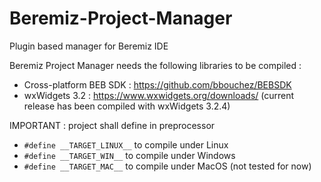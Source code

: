 # Beremiz-Project-Manager
Plugin based manager for Beremiz IDE

Beremiz Project Manager needs the following libraries to be compiled :
- Cross-platform BEB SDK : https://github.com/bbouchez/BEBSDK
- wxWidgets 3.2 : https://www.wxwidgets.org/downloads/  (current release has been compiled with wxWidgets 3.2.4)

IMPORTANT : project shall define in preprocessor
- `#define __TARGET_LINUX__`    to compile under Linux
- `#define __TARGET_WIN__`      to compile under Windows
- `#define __TARGET_MAC__`      to compile under MacOS (not tested for now)

